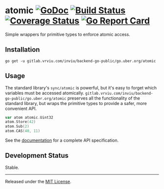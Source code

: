 # atomic [![GoDoc][doc-img]][doc] [![Build Status][ci-img]][ci] [![Coverage Status][cov-img]][cov] [![Go Report Card][reportcard-img]][reportcard]

Simple wrappers for primitive types to enforce atomic access.

## Installation
`go get -u gitlab.vrviu.com/inviu/backend-go-public/go.uber.org/atomic`

## Usage
The standard library's `sync/atomic` is powerful, but it's easy to forget which
variables must be accessed atomically. `gitlab.vrviu.com/inviu/backend-go-public/go.uber.org/atomic` preserves all the
functionality of the standard library, but wraps the primitive types to
provide a safer, more convenient API.

```go
var atom atomic.Uint32
atom.Store(42)
atom.Sub(2)
atom.CAS(40, 11)
```

See the [documentation][doc] for a complete API specification.

## Development Status
Stable.

___
Released under the [MIT License](LICENSE.txt).

[doc-img]: https://godoc.org/github.com/uber-go/atomic?status.svg
[doc]: https://godoc.org/gitlab.vrviu.com/inviu/backend-go-public/go.uber.org/atomic
[ci-img]: https://travis-ci.org/uber-go/atomic.svg?branch=master
[ci]: https://travis-ci.org/uber-go/atomic
[cov-img]: https://codecov.io/gh/uber-go/atomic/branch/master/graph/badge.svg
[cov]: https://codecov.io/gh/uber-go/atomic
[reportcard-img]: https://goreportcard.com/badge/gitlab.vrviu.com/inviu/backend-go-public/go.uber.org/atomic
[reportcard]: https://goreportcard.com/report/gitlab.vrviu.com/inviu/backend-go-public/go.uber.org/atomic
